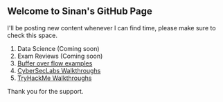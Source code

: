## Welcome to Sinan's GitHub Page

I'll be posting new content whenever I can find time, please make sure to check this space. 

  1. Data Science (Coming soon)
  2. Exam Reviews (Coming soon)
  3. [Buffer over flow examples](bufferoverflows.md)
  4. [CyberSecLabs Walkthroughs](CyberseclabsWalkthroughs.md)
  5. [TryHackMe Walkthroughs](TryHackMeWalkthroughs.md)

Thank you for the support.

